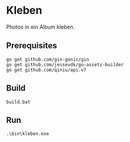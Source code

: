 # Kleben
Photos in ein Album kleben.

## Prerequisites
```
go get github.com/gin-gonic/gin
go get github.com/jessevdk/go-assets-builder
go get github.com/qiniu/api.v7
```

## Build
```
build.bat
```

## Run
```
.\bin\kleben.exe
```
